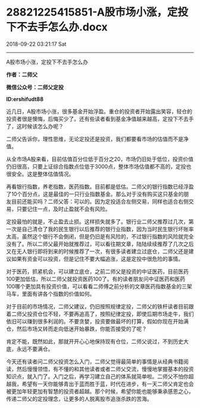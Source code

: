 # 28821225415851-A股市场小涨，定投下不去手怎么办.docx

2018-09-22 03:21:17 Sat

----

A股市场小涨，定投下不去手怎么办

__作者：二师父__

__微信公众号：二师父定投__

__ID:ershifudt88__

近几日，A股市场小涨，很多基金开始浮盈。重仓的投资者开始露出笑容，轻仓的投资者很是懊悔，后悔买少了。还有些读者看到基金净值越来越高，定投下不去手了，这时候该怎么办呢？

二师父告诉你，理性思维，无论定投还是投资，我们都要看市场的估值而不是净值。

从全市场A股来看，目前估值百分位低于百分之20，市场仍旧处于低位，投资价值仍旧很高，只要上证综合指数点位低于3000点，整体市场估值都不高的，定投也很安全。这是整体估值情况。

再看银行指数，养老指数，医药指数。目前都是低估。二师父的银行指数已经浮盈了10个百分点，这是最佳的一只行业指数基金。那么对于没有购买这只基金的朋友目前还能买吗？二师父答：可以的。因为定投适合左侧交易，同样也适合右侧交易，只要记住一点，及时止盈就不会有风险。

定投最怕的就是，不止盈去止损。这样损失就多了。银行业二师父推荐过几次，第一次是自己清仓了我的民生银行以后推荐的银行业指数，因为当时民生银行坏账率太高，虽然这个银行不会倒闭，但是仍旧是有风险的，不过银行指数的风险就完全没有了。所以二师父最开始就推荐过，可以看往期文章，陆陆续续推荐了几次之后又在无人银行即将到来的时候推荐了一次，有很多读者建立过底仓，二师父还是建议如果有资金可以投资，但是记住不要大幅追涨，这是定投中很危险的事情。

对于医药，抓紧机会，可以建立底仓，之前二师父是投资的中证医药，目前医药100更加低估，所以二师父就投资医药100了。有的读者朋友问中证医药和医药100哪个更加具有投资价值，可以看看二师傅之前分析的文章医药指数基金的三架马车，里面有讲各个指数的价值如何。

对于目前的市场情况，二师父建议，仍旧按照规律定投，二师父的铁杆读者目前跟着二师父投资仓位不轻，不要再追高了，按照纪律定投，即使后期市场走牛，我们依旧可以赚到很多利润的。不要贪婪，投资要做最坏的打算，假如你现在开始满仓，然后市场又转而走向低迷开始暴跌，你能否接受的了呢？

肯定不能，既然如此，那就开开心心地保持现有仓位，二师父说过，不到历史大底，永远不要满仓。

今天还有读者问二师父投资怎么入门，二师父觉得最简单的事情是从经典书籍阅读，然后慢慢领悟，有不懂的和其他读者或者二师父交流，慢慢地掌握基本的投资知识点，就入门了。入门之后，再学习建立自己的体系就简单啦。二师父不怕你超越我，希望有一天你能够青出于蓝而胜于蓝，时代在进步，有一天二师父肯定也会被更加年轻更加有智慧的投资者超越。那个时候，希望你能也能够秉承感恩之心，传递二师父的定投理念，让更多的人脱离股市追涨杀跌的苦海。

